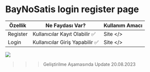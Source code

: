 # BayNoSatis login register page

| Özellik  | Ne Faydası Var?                 | Kullanım Amacı |
| -------- | ------------------------------- | -------------- |
| Register | Kullanıcılar Kayıt Olabilir ✅  | Site </>       |
| Login    | Kullanıcılar Giriş Yapabilir ✅ | Site </>       |

![](https://cdn.vectorstock.com/i/preview-1x/03/32/letter-b-monogram-logo-intersection-thin-line-vector-6010332.jpg)

> > > Geliştirilme Aşamasında
> > > Update 20.08.2023
